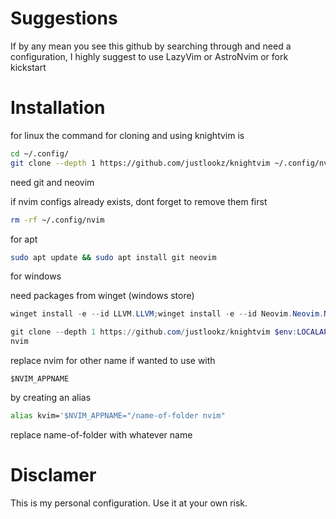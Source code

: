 # Suggestions

If by any mean you see this github by searching through and need a configuration, I highly suggest to use LazyVim or AstroNvim or fork kickstart

# Installation 

for linux the command for cloning and using knightvim is 

```bash
cd ~/.config/
git clone --depth 1 https://github.com/justlookz/knightvim ~/.config/nvim
```

need git and neovim

if nvim configs already exists, dont forget to remove them first

```bash
rm -rf ~/.config/nvim
```

for apt 

```bash
sudo apt update && sudo apt install git neovim
```

for windows 

need packages from winget (windows store)
```powershell
winget install -e --id LLVM.LLVM;winget install -e --id Neovim.Neovim.Nightly;winget install -e --id Git.Git
```

```powershell
git clone --depth 1 https://github.com/justlookz/knightvim $env:LOCALAPPDATA\nvim
nvim

```



replace nvim for other name if wanted to use with
```text
$NVIM_APPNAME
```
by creating an alias
```bash
alias kvim='$NVIM_APPNAME="/name-of-folder nvim"
```
replace name-of-folder with whatever name 


# Disclamer
This is my personal configuration. 
Use it at your own risk. 

